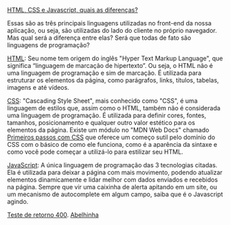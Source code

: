 [HTML, CSS e Javascript, quais as diferenças?](https://www.alura.com.br/artigos/html-css-e-js-definicoes)

Essas são as três principais linguagens utilizadas no front-end da nossa aplicação, ou seja, são utilizadas do lado do cliente no próprio navegador. Mas qual será a diferença entre elas? Será que todas de fato são linguagens de programação?

[HTML](https://developer.mozilla.org/pt-BR/docs/Web/HTML): Seu nome tem origem do inglês "Hyper Text Markup Language", que significa “linguagem de marcação de hipertexto”. Ou seja, o HTML não é uma linguagem de programação e sim de marcação. É utilizada para estruturar os elementos da página, como parágrafos, links, títulos, tabelas, imagens e até vídeos.

[CSS](https://developer.mozilla.org/pt-BR/docs/Web/CSS): "Cascading Style Sheet", mais conhecido como "CSS", é uma linguagem de estilos que, assim como o HTML, também não é considerada uma linguagem de programação. É utilizada para definir cores, fontes, tamanhos, posicionamento e qualquer outro valor estético para os elementos da página. Existe um módulo no "MDN Web Docs" chamado [Primeiros passos com CSS](https://developer.mozilla.org/pt-BR/docs/Learn/CSS/First_steps) que oferece um começo sutil pelo domínio do CSS com o básico de como ele funciona, como é a aparência da sintaxe e como você pode começar a utilizá-lo para estilizar seu HTML.

[JavaScript](https://developer.mozilla.org/pt-BR/docs/Web/JavaScript): A única linguagem de programação das 3 tecnologias citadas. Ela é utilizada para deixar a página com mais movimento, podendo atualizar elementos dinamicamente e lidar melhor com dados enviados e recebidos na página. Sempre que vir uma caixinha de alerta apitando em um site, ou um mecanismo de autocomplete em algum campo, saiba que é o Javascript agindo. 

[Teste de retorno 400](https://httpstat.us/404).
[Abelhinha](http://abelhinha.com.br/)